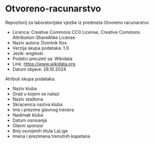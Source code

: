 # Otvoreno-racunarstvo

Repozitorij za laboratorijske vjezbe iz predmeta Otvoreno racunarstvo

- Licenca:  Creative Commons CC0 License,   Creative Commons Attribution-ShareAlike License  
- Naziv autora: Dominik Kos  
- Verzija skupa podataka: 1.0  
- Jezik: engleski  
- Podatci preuzeti sa: Wikidata  
- Link: https://www.wikidata.org  
- Datum objave: 28.10.2024  

Atributi skupa podataka:
- Naziv kluba  
- Grad u kojem se nalazi  
- Naziv stadiona  
- Skracenica naziva kluba  
- Ime i prezime glavnog trenera  
- Nadimak kluba  
- Datum osnivanja  
- Glavni sponzor
- Broj osvojenih titula LaLige  
- Imena i prezimena trenutnih kapetana  
